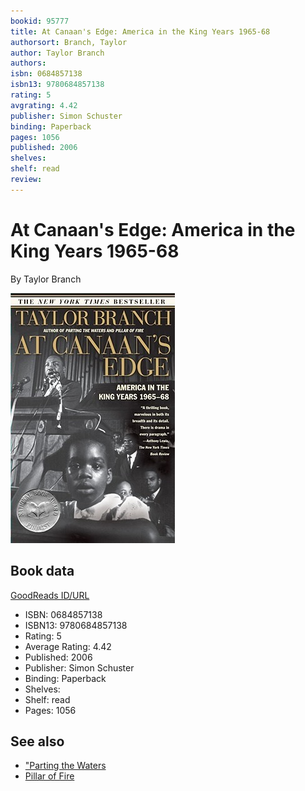 ```yaml
---
bookid: 95777
title: At Canaan's Edge: America in the King Years 1965-68
authorsort: Branch, Taylor
author: Taylor Branch
authors: 
isbn: 0684857138
isbn13: 9780684857138
rating: 5
avgrating: 4.42
publisher: Simon Schuster
binding: Paperback
pages: 1056
published: 2006
shelves: 
shelf: read
review: 
---
```


# At Canaan's Edge: America in the King Years 1965-68

By Taylor Branch

![](../../assets/bookcovers/1348640378l/95777.jpg)

## Book data

[GoodReads ID/URL](https://www.goodreads.com/book/show/95777)

- ISBN: 0684857138
- ISBN13: 9780684857138
- Rating: 5
- Average Rating: 4.42
- Published: 2006
- Publisher: Simon Schuster
- Binding: Paperback
- Shelves: 
- Shelf: read
- Pages: 1056


## See also

- ["Parting the Waters](Parting_the_Waters-_America_in_the_King_Years__1954-63.md)
- [Pillar of Fire](Pillar_of_Fire-_America_in_the_King_Years_1963-65.md)
